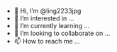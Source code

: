 - 👋 Hi, I’m @ling2233jpg
- 👀 I’m interested in ...
- 🌱 I’m currently learning ...
- 💞️ I’m looking to collaborate on ...
- 📫 How to reach me ...

<!---
ling2233jpg/ling2233jpg is a ✨ special ✨ repository because its `README.md` (this file) appears on your GitHub profile.
You can click the Preview link to take a look at your changes.
--->
